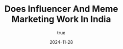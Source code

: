 ---
title: 'Does Influencer And Meme Marketing Work In India'
date: '2024-11-28'
image: "/images/blog.png"
short: "Influencer and Meme Marketing in India: A Comprehensive Report
In recent years, influencer and meme marketing have emerged as powerful tools for brands to connect with their target audience in India. This report explores the effectiveness, trends, and impact of these marketing strategies in the Indian market."
category:
    - Art

# #full details
author:
     name: "Jane Meldrum"
     avatar: "/img/Blog-2"

gallery:
    enabled: 0
    items:
        - image: /images/post1.jpg
          alt: "image"

        - image: /images/post6.jpg
          alt: "image"

        - image: /images/post3.jpg
          alt: "image"

    cols: 3 # 2 or 3

additional:
    enabled: 1
    content: "
       <p>Influencer and Meme Marketing in India: A Comprehensive Report
       In recent years, influencer and meme marketing have emerged as powerful tools for brands to connect with their target audience in India. This report explores the effectiveness, trends, and impact of these marketing strategies in the Indian market.</p>
      <h4><strong>Influencer Marketing in India</strong></h4>
      <p><strong>Effectiveness and Growth</strong></p>
      <p>Influencer marketing has proven to be highly effective in India, with significant growth observed in recent years. By 2025, data is expected to play an increasingly pivotal role in the effectiveness of influencer campaigns1. The industry has seen a diversification in the types of influencers, ranging from nano-influencers to prominent celebrities, allowing brands to select micro-influencers for more personalized and authentic engagement.</p>

      <p><strong>Impact on Consumer Behavior</strong></p>
      <p>Research indicates that influencer marketing has a positive impact on consumer attitudes towards brands, perceptions of brand credibility, and purchase intentions in the Indian market2. Consumers demonstrate favorable attitudes towards influencer marketing, considering it an effective way to discover new products and trusting the recommendations made by influencers</p>

      <p><strong>Case Studies</strong></p>
      <p>Several successful influencer marketing campaigns have been executed in India: </br>
       1. Dorco: Achieved widespread brand awareness by partnering with 105 influencers, reaching over 10 million people and generating an average of 250,000 impressions per Reel. </br>

       2. Levista Coffee: Utilized 35+ influencers to reach a Pan-Indian audience, resulting in over 300,000 likes and 100,000 comments. </br>

       3. The Chennai Mobiles: Collaborated with 17 influencers, leading to a 35% increase in store footfall during the offer period and 5,704 entries in their slogan contest3.
</p>

      <h4><strong>Meme Marketing in India</strong></h4>

      <p><strong>Rise and Effectiveness</strong></p>
      <p>Meme marketing has witnessed a significant rise in India, driven by changing consumer behavior, shareability, and cost-effectiveness4. Brands have recognized the potential of tapping into this trend to connect with their target audience in a more authentic and relatable manner.</p>


         <p><strong>Key Factors Contributing to Success</strong></p>
      <p>
       1.Changing Consumer Behavior: Indian consumers, especially millennials and Gen Z, are increasingly engaging with memes on social media platforms. </br>

       2. Shareability and Virality: Memes have a unique ability to spread rapidly across social media networks due to their humorous and easily digestible nature. </br>

       3. Cost-Effectiveness: Meme marketing is a more cost-effective option for brands compared to traditional advertising channels.
</p>

      <p><strong>Notable Campaigns and Brands</strong></p>
       <p>Several Indian brands have successfully leveraged meme marketing:</br>
       1.Changing Consumer Behavior: Indian consumers, especially millennials and Gen Z, are increasingly engaging with memes on social media platforms. </br>

       2. Shareability and Virality: Memes have a unique ability to spread rapidly across social media networks due to their humorous and easily digestible nature. </br>

       3. Cost-Effectiveness: Meme marketing is a more cost-effective option for brands compared to traditional advertising channels. <?br>

       4. Flipkart: Executed a 10-day meme campaign on Instagram and Twitter, gaining over 35,000 likes, 30 million views, and 5,000 comments. </br>

        5. Aisle: Launched the #FindAnkit campaign, which turned a relatable dating app moment into a viral sensation, blending humor and meme culture.
</p>

     <p><strong>Integration of Influencer and Meme Marketing</strong></p>
     <p>Many brands are now combining influencer and meme marketing strategies for maximum impact. For example, BoAt's The Boat Lifestyle campaign collaborates with influencers across diverse domains such as fashion, fitness, and tech, while also incorporating meme-like content to position its products as a lifestyle choice.</p>

      <p><strong>Challenges and Considerations</strong></p>
     <p>While influencer and meme marketing have shown great potential, brands must carefully consider their choices in influencer partnerships and meme content to maximize impact and avoid potential pitfalls. Authenticity, relevance, and alignment with brand values remain crucial factors for success.</p>

      <p><strong>Conclusion</strong></p>
     <p>Influencer and meme marketing have proven to be highly effective strategies for brands in India. As these approaches continue to evolve, marketers must stay agile and responsive to emerging trends to capitalize on the inherent shareability and virality of influencer content and memes. By leveraging these strategies effectively, brands can cultivate meaningful connections with Indian consumers and achieve positive business outcomes.</p>
       "

---